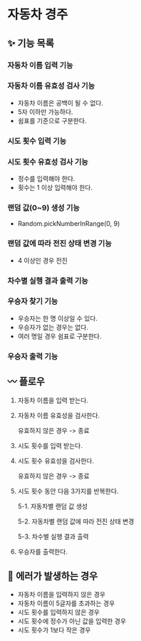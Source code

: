 # 자동차 경주

## ✨ 기능 목록

### 자동차 이름 입력 기능

### 자동차 이름 유효성 검사 기능
- 자동차 이름은 공백이 될 수 없다.
- 5자 이하만 가능하다.
- 쉼표를 기준으로 구분한다.

### 시도 횟수 입력 기능

### 시도 횟수 유효성 검사 기능
- 정수를 입력해야 한다.
- 횟수는 1 이상 입력해야 한다.

### 랜덤 값(0~9) 생성 기능
- Random.pickNumberInRange(0, 9)

### 랜덤 값에 따라 전진 상태 변경 기능
- 4 이상인 경우 전진

### 차수별 실행 결과 출력 기능

### 우승자 찾기 기능
- 우승자는 한 명 이상일 수 있다.
- 우승자가 없는 경우는 없다.
- 여러 명일 경우 쉼표로 구분한다.

### 우승자 출력 기능

## 〰️ 플로우
1. 자동차 이름을 입력 받는다.
2. 자동차 이름 유효성을 검사한다.

    유효하지 않은 경우 -> 종료

3. 시도 횟수를 입력 받는다.
4. 시도 횟수 유효성을 검사한다.
    
    유효하지 않은 경우 -> 종료

5. 시도 횟수 동안 다음 3가지를 반복한다.
    
    5-1. 자동차별 랜덤 값 생성
    
    5-2. 자동차별 랜덤 값에 따라 전진 상태 변경
    
    5-3. 차수별 실행 결과 출력

6. 우승자를 출력한다.

## 🚨 에러가 발생하는 경우
- 자동차 이름을 입력하지 않은 경우
- 자동차 이름이 5글자를 초과하는 경우
- 시도 횟수를 입력하지 않은 경우
- 시도 횟수에 정수가 아닌 값을 입력한 경우
- 시도 횟수가 1보다 작은 경우